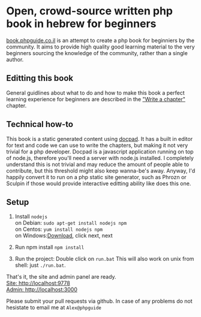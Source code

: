 Open, crowd-source written php book in hebrew for beginners
===================

[book.phpguide.co.il](http://book.phpguide.co.il) is an attempt to create a php book for beginniers by the community. It aims to provide high quality good learning material to the very beginners sourcing the knowledge of the community, rather than a single author.

Editting this book
------------------
General guidlines about what to do and how to make this book a perfect learning experience for beginners are described in the ["Write a chapter"](http://book.phpguide.co.il/%D7%A2%D7%A8%D7%99%D7%9B%D7%AA-%D7%94%D7%A1%D7%A4%D7%A8.html) chapter.

Technical how-to
----------------
This book is a static generated content using [docpad](http://docpad.org/). It has a built in editor for text and code we can use to write the chapters, but making it not very trivial for a php developer.
Docpad is a javascript application running on top of node.js, therefore you'll need a server with node.js installed. I completely understand this is not trivial and may reduce the amount of people able to contribute, but this threshold might also keep wanna-be's away.
Anyway, I'd happily convert it to run on a php static site generator, such as Phrozn or Sculpin if those would provide interactive editting ability like does this one. 

Setup
------------
1. Install `nodejs`  
on Debian: `sudo apt-get install nodejs npm`  
on Centos: `yum install nodejs npm`  
on Windows:[Download](http://nodejs.org/download/), click next, next

2. Run npm install
`npm install`

3. Run the project: Double click on `run.bat`
This will also work on unix from shell: just `./run.bat`.


That's it, the site and admin panel are ready.  
[Site: http://localhost:9778](http://localhost:9778)  
[Admin: http://localhost:3000](http://localhost:3000)  


Please submit your pull requests via github.
In case of any problems do not hesistate to email me at `Alex@phpguide`
